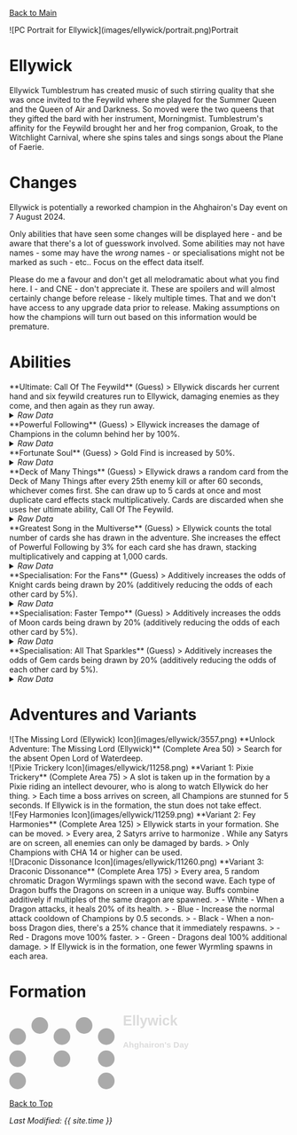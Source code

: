 [Back to Main](index.md)

<span class="championPortraitsRow">
    <span class="championPortraitsImage">
        ![PC Portrait for Ellywick](images/ellywick/portrait.png)Portrait
    </span>
</span>

# Ellywick

Ellywick Tumblestrum has created music of such stirring quality that she was once invited to the Feywild where she played for the Summer Queen and the Queen of Air and Darkness. So moved were the two queens that they gifted the bard with her instrument, Morningmist. Tumblestrum's affinity for the Feywild brought her and her frog companion, Groak, to the Witchlight Carnival, where she spins tales and sings songs about the Plane of Faerie.

# Changes

Ellywick is potentially a reworked champion in the Ahghairon's Day event on 7 August 2024.

Only abilities that have seen some changes will be displayed here - and be aware that there's a lot of guesswork involved. Some abilities may not have names - some may have the *wrong* names - or specialisations might not be marked as such - etc.. Focus on the effect data itself.

Please do me a favour and don't get all melodramatic about what you find here. I - and CNE - don't appreciate it. These are spoilers and will almost certainly change before release - likely multiple times. That and we don't have access to any upgrade data prior to release. Making assumptions on how the champions will turn out based on this information would be premature.

# Abilities

<div markdown="1" class="abilityBorder"><div markdown="1" class="abilityBorderInner">
**Ultimate: Call Of The Feywild** (Guess)
> Ellywick discards her current hand and six feywild creatures run to Ellywick, damaging enemies as they come, and then again as they run away.
<details><summary><em>Raw Data</em></summary>
<p>
<pre>
{
    "id": 786,
    "name": "Call Of The Feywild",
    "description": "Ellywick discards her current hand and six feywild creatures run around damaging enemies.",
    "long_description": "Ellywick discards her current hand and six feywild creatures run to Ellywick, damaging enemies as they come, and then again as they run away.",
    "graphic_id": 11256,
    "target": "none",
    "num_targets": 0,
    "aoe_radius": 0,
    "damage_modifier": 0.03,
    "cooldown": 600,
    "animations": [
        {
            "type": "ultimate_attack",
            "ultimate": "ellywick",
            "no_damage_display": true,
            "short_riff_sequence": 3
        }
    ],
    "tags": [
        "ranged",
        "multitarget",
        "ultimate"
    ],
    "damage_types": [
        "magic"
    ]
}
</pre>
</p>
</details>
</div></div>

<div markdown="1" class="abilityBorder"><div markdown="1" class="abilityBorderInner">
**Powerful Following** (Guess)
> Ellywick increases the damage of Champions in the column behind her by 100%.
<details><summary><em>Raw Data</em></summary>
<p>
<pre>
{
    "id": 2027,
    "flavour_text": "",
    "description": {
        "desc": "$(source_hero) increases the damage of Champions in the column behind her by $(amount)%."
    },
    "effect_keys": [
        {
            "effect_string": "hero_dps_multiplier_mult,100",
            "off_when_benched": true,
            "show_bonus": true,
            "targets": [
                "prev_col"
            ],
            "amount_updated_listeners": [
                "slot_changed",
                "stacks_changed",
                "stat_changed,ellywick_cards_drawn_this_adventure"
            ],
            "changing_stack_upgade_ids": [
                15229
            ]
        }
    ],
    "requirements": "",
    "graphic_id": 11251,
    "large_graphic_id": 11247,
    "properties": {
        "is_formation_ability": true,
        "owner_use_outgoing_description": false,
        "formation_circle_icon": true
    }
}
</pre>
</p>
</details>
</div></div>

<div markdown="1" class="abilityBorder"><div markdown="1" class="abilityBorderInner">
**Fortunate Soul** (Guess)
> Gold Find is increased by 50%.
<details><summary><em>Raw Data</em></summary>
<p>
<pre>
{
    "id": 2028,
    "flavour_text": "",
    "description": {
        "desc": "Gold Find is increased by $(amount)%"
    },
    "effect_keys": [
        {
            "effect_string": "gold_multiplier_mult,50",
            "off_when_benched": true,
            "targets": [
                "active_campaign"
            ]
        }
    ],
    "requirements": "",
    "graphic_id": 11249,
    "large_graphic_id": 11245,
    "properties": {
        "is_formation_ability": true,
        "owner_use_outgoing_description": false,
        "formation_circle_icon": false
    }
}
</pre>
</p>
</details>
</div></div>

<div markdown="1" class="abilityBorder"><div markdown="1" class="abilityBorderInner">
**Deck of Many Things** (Guess)
> Ellywick draws a random card from the Deck of Many Things after every 25th enemy kill or after 60 seconds, whichever comes first. She can draw up to 5 cards at once and most duplicate card effects stack multiplicatively. Cards are discarded when she uses her ultimate ability, Call Of The Feywild.
<details><summary><em>Raw Data</em></summary>
<p>
<pre>
{
    "id": 2029,
    "flavour_text": "",
    "description": {
        "desc": "Ellywick draws a random card from the Deck of Many Things after every 25th enemy kill or after 60 seconds, whichever comes first. She can draw up to 5 cards at once and most duplicate card effects stack multiplicatively. Cards are discarded when she uses her ultimate ability, Call Of The Feywild.",
        "post": {
            "conditions": [
                {
                    "condition": "not static_desc",
                    "desc": "^^$ellywick_deck_of_many_things_desc"
                }
            ]
        }
    },
    "effect_keys": [
        {
            "effect_string": "ellywick_deck_of_many_things",
            "off_when_benched": true,
            "card_draw_cooldown": 60,
            "monster_kills_for_card_draw": 25,
            "card_origin": [
                0,
                -82.5
            ],
            "overlay": {
                "manual_graphic": "ellywick_deck_of_many_things",
                "y": -65
            },
            "cards": [
                {
                    "type": "Knight",
                    "effect_key_index": 3,
                    "graphic_id": 24163,
                    "ellywick_graphic_id": 10916,
                    "is_debuff": true,
                    "ult_debuff": {
                        "effect_string": "increase_monster_damage,500",
                        "active_graphic_id": 24163,
                        "active_graphic_x": -20,
                        "active_graphic_y": -120,
                        "use_stack_as_frame": true,
                        "stack_as_frame_offset": -1,
                        "overlay_play_mode": "stopped",
                        "bottom": false,
                        "stacks_on_reapply": true,
                        "manual_stacking": true,
                        "max_stacks": 5,
                        "stacks_multiply": true,
                        "use_collection_source": false,
                        "stack_across_effects": false
                    }
                },
                {
                    "type": "Moon",
                    "effect_key_index": 5,
                    "graphic_id": 24164,
                    "ellywick_graphic_id": 10917,
                    "is_debuff": true,
                    "ult_base_amount": 10,
                    "ult_debuff": {
                        "effect_string": "monster_drop_gold,10",
                        "stacks_multiply": true,
                        "stacks_on_reapply": true,
                        "manual_stacking": true,
                        "use_collection_source": false,
                        "stack_across_effects": false
                    }
                },
                {
                    "type": "The_Fates",
                    "effect_key_index": 7,
                    "graphic_id": 24165,
                    "ellywick_graphic_id": 10913,
                    "is_debuff": false,
                    "ult_base_amount": 50,
                    "ult_debuff": {
                        "effect_string": "do_nothing,0"
                    }
                },
                {
                    "type": "Flames",
                    "effect_key_index": 9,
                    "graphic_id": 24166,
                    "ellywick_graphic_id": 10914,
                    "is_debuff": true,
                    "ult_debuff": {
                        "effect_string": "monster_speed_and_damage_decrease,50",
                        "active_graphic_id": 24166,
                        "active_graphic_x": 20,
                        "active_graphic_y": -120,
                        "use_stack_as_frame": true,
                        "stack_as_frame_offset": -1,
                        "overlay_play_mode": "stopped",
                        "bottom": false,
                        "stacks_on_reapply": true,
                        "manual_stacking": true,
                        "max_stacks": 5,
                        "stacks_multiply": true,
                        "use_collection_source": false,
                        "stack_across_effects": false
                    }
                },
                {
                    "type": "Gem",
                    "effect_key_index": 12,
                    "graphic_id": 24162,
                    "ellywick_graphic_id": 10915,
                    "is_debuff": false,
                    "ult_base_amount": 1,
                    "ult_debuff": {
                        "effect_string": "monster_health_decrease_by_tag,50,boss",
                        "only_affects_bosses": true
                    }
                }
            ],
            "knight_odds": 20,
            "moon_odds": 20,
            "gem_odds": 20,
            "the_fates_odds": 20,
            "flames_odds": 20,
            "knight_prioritized": false,
            "moon_prioritized": false,
            "gem_prioritized": false,
            "the_fates_prioritized": false,
            "flames_prioritized": false,
            "skip_effect_key_desc": true
        },
        {
            "effect_string": "pre_stack_multiplier_from_fate_card,100",
            "dev_note": "The Fates card buffs all other cards pre-stack, so all other cards have their amount_expr use this upgrade_amount as well",
            "skip_effect_key_desc": true
        },
        {
            "effect_string": "pre_stack_knight,100",
            "skip_effect_key_desc": true
        },
        {
            "effect_string": "buff_upgrade,0,15227",
            "amount_expr": "upgrade_amount(15229,2)*upgrade_amount(15229,1)*0.01",
            "stacks_multiply": true,
            "manual_stacking": true,
            "show_bonus": true,
            "desc_forced_order": 1,
            "stack_label": "Knight Cards",
            "stack_title": "Card Count",
            "total_title": "Total Powerful Following Bonus"
        },
        {
            "effect_string": "pre_stack_moon,100",
            "skip_effect_key_desc": true
        },
        {
            "effect_string": "buff_upgrade,0,15228",
            "amount_expr": "upgrade_amount(15229,4)*upgrade_amount(15229,1)*0.01",
            "stacks_multiply": true,
            "manual_stacking": true,
            "show_bonus": true,
            "desc_forced_order": 2,
            "stack_label": "Moon Cards",
            "stack_title": "Card Count",
            "total_title": "Total Fortunate Soul Bonus"
        },
        {
            "effect_string": "pre_stack_fates,5",
            "effect_cap": 50,
            "skip_effect_key_desc": true
        },
        {
            "effect_string": "buff_upgrade,0,15229,1",
            "amount_expr": "upgrade_amount(15229,6)",
            "stacks_multiply": true,
            "manual_stacking": true,
            "show_bonus": true,
            "desc_forced_order": 3,
            "stack_label": "Fate Cards",
            "stack_title": "Card Count",
            "total_title": "Total Other Cards Bonus"
        },
        {
            "effect_string": "pre_stack_flames,100",
            "skip_effect_key_desc": true
        },
        {
            "effect_string": "monster_speed_and_damage_increase,0",
            "amount_expr": "upgrade_amount(15229,8)",
            "stacks_multiply": true,
            "manual_stacking": true,
            "show_bonus": true,
            "desc_forced_order": 4,
            "stack_label": "Flame Cards",
            "stack_title": "Card Count",
            "total_title": "Total Monster Speed and Damage Bonus"
        },
        {
            "effect_string": "pre_stack_gems,10",
            "skip_effect_key_desc": true
        },
        {
            "effect_string": "pre_stack_gem_amount,0",
            "amount_expr": "upgrade_amount(15229,10)*upgrade_amount(15229,1)*0.01",
            "effect_cap": 100
        },
        {
            "effect_string": "increase_boss_gems_percent,0",
            "amount_expr": "upgrade_amount(15229,11)",
            "manual_stacking": true,
            "stacks_multiply": false,
            "show_bonus": true,
            "desc_forced_order": 5,
            "stack_label": "Gem Cards",
            "stack_title": "Card Count",
            "total_title": "Total Gem Drop Bonus"
        }
    ],
    "requirements": "",
    "graphic_id": 0,
    "large_graphic_id": 0,
    "properties": {
        "is_formation_ability": true,
        "owner_use_outgoing_description": false,
        "show_incoming": false,
        "formation_circle_icon": false,
        "retain_on_slot_changed": true,
        "indexed_effect_properties": true,
        "per_effect_index_bonuses": true,
        "default_bonus_index": 0
    }
}
</pre>
</p>
</details>
</div></div>

<div markdown="1" class="abilityBorder"><div markdown="1" class="abilityBorderInner">
**Greatest Song in the Multiverse** (Guess)
> Ellywick counts the total number of cards she has drawn in the adventure. She increases the effect of Powerful Following by 3% for each card she has drawn, stacking multiplicatively and capping at 1,000 cards.
<details><summary><em>Raw Data</em></summary>
<p>
<pre>
{
    "id": 2030,
    "flavour_text": "",
    "description": {
        "desc": "Ellywick counts the total number of cards she has drawn in the adventure. She increases the effect of Powerful Following by 3% for each card she has drawn, stacking multiplicatively and capping at 1,000 cards."
    },
    "effect_keys": [
        {
            "effect_string": "buff_upgrade,3,15227",
            "stacks_multiply": true,
            "amount_func": "mult",
            "stack_func": "per_hero_attribute",
            "post_process_expr": "min(GetSaveStat(`ellywick_cards_drawn_this_adventure`,true),1000)",
            "max_stacks": 1000,
            "show_bonus": true,
            "amount_updated_listeners": [
                "slot_changed",
                "stacks_changed",
                "stat_changed,ellywick_cards_drawn_this_adventure"
            ],
            "changing_stack_upgade_ids": [
                15229
            ]
        }
    ],
    "requirements": "",
    "graphic_id": 11250,
    "large_graphic_id": 11246,
    "properties": {
        "is_formation_ability": true,
        "owner_use_outgoing_description": false,
        "formation_circle_icon": false
    }
}
</pre>
</p>
</details>
</div></div>

<div markdown="1" class="abilityBorder"><div markdown="1" class="abilityBorderInner">
**Specialisation: For the Fans** (Guess)
> Additively increases the odds of Knight cards being drawn by 20% (additively reducing the odds of each other card by 5%).
<details><summary><em>Raw Data</em></summary>
<p>
<pre>
{
    "id": 2031,
    "flavour_text": "",
    "description": {
        "desc": "Additively increases the odds of Knight cards being drawn by 20% (additively reducing the odds of each other card by 5%)"
    },
    "effect_keys": [
        {
            "effect_string": "change_upgrade_data,15229,0",
            "data": {
                "knight_odds": 40,
                "moon_odds": 15,
                "gem_odds": 15,
                "the_fates_odds": 15,
                "flames_odds": 15
            }
        }
    ],
    "requirements": "",
    "graphic_id": 0,
    "large_graphic_id": 0,
    "properties": {
        "is_formation_ability": true,
        "owner_use_outgoing_description": false,
        "formation_circle_icon": false,
        "show_incoming": false
    }
}
</pre>
</p>
</details>
</div></div>

<div markdown="1" class="abilityBorder"><div markdown="1" class="abilityBorderInner">
**Specialisation: Faster Tempo** (Guess)
> Additively increases the odds of Moon cards being drawn by 20% (additively reducing the odds of each other card by 5%).
<details><summary><em>Raw Data</em></summary>
<p>
<pre>
{
    "id": 2032,
    "flavour_text": "",
    "description": {
        "desc": "Additively increases the odds of Moon cards being drawn by 20% (additively reducing the odds of each other card by 5%)"
    },
    "effect_keys": [
        {
            "effect_string": "change_upgrade_data,15229,0",
            "data": {
                "knight_odds": 15,
                "moon_odds": 40,
                "gem_odds": 15,
                "the_fates_odds": 15,
                "flames_odds": 15
            }
        }
    ],
    "requirements": "",
    "graphic_id": 0,
    "large_graphic_id": 0,
    "properties": {
        "is_formation_ability": true,
        "owner_use_outgoing_description": false,
        "formation_circle_icon": false,
        "show_incoming": false
    }
}
</pre>
</p>
</details>
</div></div>

<div markdown="1" class="abilityBorder"><div markdown="1" class="abilityBorderInner">
**Specialisation: All That Sparkles** (Guess)
> Additively increases the odds of Gem cards being drawn by 20% (additively reducing the odds of each other card by 5%).
<details><summary><em>Raw Data</em></summary>
<p>
<pre>
{
    "id": 2033,
    "flavour_text": "",
    "description": {
        "desc": "Additively increases the odds of Gem cards being drawn by 20% (additively reducing the odds of each other card by 5%)"
    },
    "effect_keys": [
        {
            "effect_string": "change_upgrade_data,15229,0",
            "data": {
                "knight_odds": 15,
                "moon_odds": 15,
                "gem_odds": 40,
                "the_fates_odds": 15,
                "flames_odds": 15
            }
        }
    ],
    "requirements": "",
    "graphic_id": 0,
    "large_graphic_id": 0,
    "properties": {
        "is_formation_ability": true,
        "owner_use_outgoing_description": false,
        "formation_circle_icon": false,
        "show_incoming": false
    }
}
</pre>
</p>
</details>
</div></div>

# Adventures and Variants

<div markdown="1" class="abilityBorder"><div markdown="1" class="abilityBorderInner">
![The Missing Lord (Ellywick) Icon](images/ellywick/3557.png) **Unlock Adventure: The Missing Lord (Ellywick)** (Complete Area 50)
> Search for the absent Open Lord of Waterdeep.
</div></div>
<div markdown="1" class="abilityBorder"><div markdown="1" class="abilityBorderInner">
![Pixie Trickery Icon](images/ellywick/11258.png) **Variant 1: Pixie Trickery** (Complete Area 75)
> A slot is taken up in the formation by a Pixie riding an intellect devourer, who is along to watch Ellywick do her thing.   
> Each time a boss arrives on screen, all Champions are stunned for 5 seconds. If Ellywick is in the formation, the stun does not take effect.
</div></div>
<div markdown="1" class="abilityBorder"><div markdown="1" class="abilityBorderInner">
![Fey Harmonies Icon](images/ellywick/11259.png) **Variant 2: Fey Harmonies** (Complete Area 125)
> Ellywick starts in your formation. She can be moved.   
> Every area, 2 Satyrs arrive to harmonize . While any Satyrs are on screen, all enemies can only be damaged by bards.  
> Only Champions with CHA 14 or higher can be used.
</div></div>
<div markdown="1" class="abilityBorder"><div markdown="1" class="abilityBorderInner">
![Draconic Dissonance Icon](images/ellywick/11260.png) **Variant 3: Draconic Dissonance** (Complete Area 175)
> Every area, 5 random chromatic Dragon Wyrmlings spawn with the second wave. Each type of Dragon buffs the Dragons on screen in a unique way. Buffs combine additively if multiples of the same dragon are spawned.   
> - White - When a Dragon attacks, it heals 20% of its health.  
> - Blue - Increase the normal attack cooldown of Champions by 0.5 seconds.  
> - Black - When a non-boss Dragon dies, there's a 25% chance that it immediately respawns.   
> - Red - Dragons move 100% faster.  
> - Green - Dragons deal 100% additional damage.   
> If Ellywick is in the formation, one fewer Wyrmling spawns in each area.
</div></div>

# Formation

<span class="formationBorder">
    <svg xmlns="http://www.w3.org/2000/svg" id="Ellywick" fill="#aaa" data-formationName="Ellywick" data-campaignName="Ahghairon's Day" width="324" height="140"><circle cx="175" cy="45" r="15"/><circle cx="175" cy="85" r="15"/><circle cx="175" cy="125" r="15"/><circle cx="135" cy="25" r="15"/><circle cx="95" cy="45" r="15"/><circle cx="95" cy="85" r="15"/><circle cx="55" cy="25" r="15"/><circle cx="15" cy="45" r="15"/><circle cx="15" cy="85" r="15"/><circle cx="15" cy="125" r="15"/><text x="205" y="25" fill="#dcdcdc" font-size="25" font-family="Arial" font-weight="bold">Ellywick</text><text x="205" y="65" fill="#dcdcdc" font-size="15" font-family="Arial" font-weight="bold">Ahghairon's Day</text></svg>
</span>

[Back to Top](#top)

*Last Modified: {{ site.time }}*